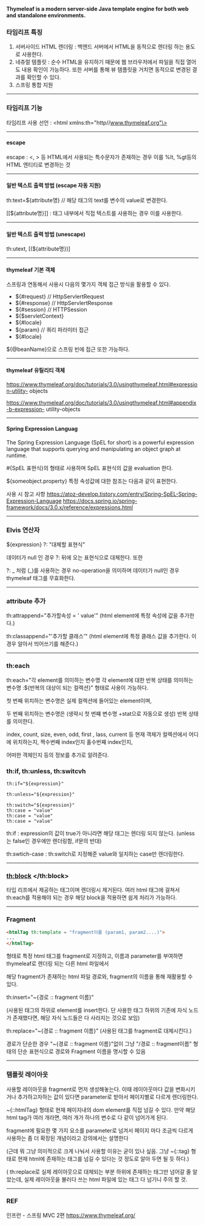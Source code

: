 **Thymeleaf is a modern server-side Java template engine for both web and standalone environments.**

### 타임리프 특징
1. 서버사이드 HTML 렌더링 : 백엔드 서버에서 HTML을 동적으로 렌더링 하는 용도로 사용한다. 
2. 네츄럴 템플릿 : 순수 HTML을 유지하기 때문에 웹 브라우저에서 파일을 직접 열어도 내용 확인이 가능하다. 또한 서버를 통해 뷰 템플릿을 거치면 동적으로 변경된 결과를 확인할 수 있다.
3. 스프링 통합 지원 
---
### 타임리프 기능

타임리프 사용 선언 : \<html xmlns:th="http//www.thymeleaf.org"\>

---
#### escape
escape :  <, > 등 HTML에서 사용되는 특수문자가 존재하는 경우 이를 %lt, %gt등의 HTML 엔티티로 변경하는 것 

---
#### 일반 텍스트 출력 방법 (escape 자동 지원)

th:text=${attribute명}   // 해당 태그의 text를 변수의 value로 변경한다. 

[[${attribute명}]] : 태그 내부에서 직접 텍스트를 사용하는 경우 이를 사용한다.

---

#### 일반 텍스트 출력 방법 (unescape)
th:utext,   [(${attribute명})]

---
#### thymeleaf 기본 객체 

스프링과 연동해서 사용시 다음의 몇가지 객체 접근 방식을 활용할 수 있다. 

- ${#request}   // HttpServlertRequest
- ${#response}  // HttpServlertResponse
- ${#session}   // HTTPSession
- ${$servletContext}
- ${#locale}
- ${param} // 쿼리 파라미터 접근 
- ${#locale}

${@beanName}으로 스프링 빈에 접근 또한 가능하다. 

---
#### thymeleaf 유틸리티 객체 
https://www.thymeleaf.org/doc/tutorials/3.0/usingthymeleaf.html#expression-utility- objects

https://www.thymeleaf.org/doc/tutorials/3.0/usingthymeleaf.html#appendix-b-expression- utility-objects

---
#### Spring Expression Languag
The Spring Expression Language (SpEL for short) is a powerful expression language that supports querying and manipulating an object graph at runtime.

#{SpEL 표현식}의 형태로 사용하며 SpEL 표현식의 값을 evaluation 한다.

${someobject.property} 특정 속성값에 대한 참조는 다음과 같이 표현한다. 

사용 시 참고 사항 
https://atoz-develop.tistory.com/entry/Spring-SpEL-Spring-Expression-Language
https://docs.spring.io/spring-framework/docs/3.0.x/reference/expressions.html

---
### Elvis 연산자 
${expression} ?: "대체할 표현식"

데이터가 null 인 경우 ?: 뒤에 오는 표현식으로 대체한다. 또한 

?: _ 처럼 (_)를 사용하는 경우 no-operation을 의미하며 데이터가 null인 경우 thymeleaf 태그를 무효화한다. 

---
### attribute 추가

th:attrappend="추가할속성 = ' value'"    (html element에 특정 속성에 값을 추가한다.)

th:classappend="'추가할 클래스'" (html element에 특정 클래스 값을 추가한다. 이 경우 알아서 띄어쓰기를 해준다.)

---
### th:each
th:each="각 element를 의미하는 변수명 각 element에 대한 반복 상태를 의미하는 변수명 :${반복의 대상이 되는 컬렉션}" 형태로 사용이 가능하다. 

첫 번째 위치하는 변수명은 실제 컬렉션에 들어있는 element이며, 

두 번째 위치하는 변수명은 (생략시 첫 번쨰 변수명 +stat으로 자동으로 생성) 반복 상태를 의미한다. 

index, count, size, even, odd, first , lass, current 등 현재 객체가 컬렉션에서 어디에 위치하는지, 짝수번째 index인지 홀수번쨰 index인지,

어떠한 객체인지 등의 정보를 추가로 알려준다.

### th:if, th:unless, th:switcvh
```
th:if="${expression}"

th:unless="${expression}"

th:switch="${expression}"
th:case = "value"
th:case = "value"
th:case = "value"
```

th:if : expression의 값이 true가 아니라면 해당 태그는 렌더링 되지 않는다. (unless는 false인 경우에만 렌더링함, if문의 반대) 

th:swtich-case : th:switch로 지정해준 value와 일치하는 case만 렌더링한다.

---
### <th:block> </th:block>
타입 리프에서 제공하는 태그이며 렌더링시 제거된다. 여러 html 태그에 걸쳐서 th:each를 적용해야 되는 경우 해당 block을 적용하면 쉽게 처리가 가능하다. 

---
### Fragment
```html
<htmlTag th:template = "fragment이름 (param1, param2....)">  
...
</htmlTag>
```
형태로 특정 html 태그를 fragment로 지정하고, 이름과 parameter를 부여하면 thymeleaf로 렌더링 되는 다른 html 파일에서 

해당 fragment가 존재하는 html 파일 경로와, fragment의 이름을 통해 재활용할 수 있다. 

th:insert="~{경로 :: fragment 이름}" 

(사용된 태그의 하위로 element를 insert한다. 단 사용한 태그 하위의 기존에 자식 노드가 존재했다면, 해당 자식 노드들은 다 사라지는 것으로 보임)

th:replace="~{경로 :: fragment 이름}" (사용된 태그를 fragment로 대체시킨다.)

경로가 단순한 경우 "~{경로 :: fragment 이름}"없이 그냥 "/경로 :: fragment이름" 형태의 단순 표현식으로 경로와 Fragment 이름을 명시할 수 있음

---
### 템플릿 레이아웃 

사용할 레이아웃을 fragment로 먼저 생성해놓는다. 이때 레이아웃마다 값을 변화시키거나 추가하고자하는 값이 있다면 parameter로 받아서 페이지별로 다르게 렌더링한다. 

~{::htmlTag} 형태로 현재 페이지내의 dom element를 직접 넘길 수 있다. 만약 해당 html tag가 여러 개라면, 여러 개가 하나의 변수로 다 같이 넘어가게 된다.  

fragment에 필요한 몇 가지 요소를 parameter로 넘겨서 페이지 마다 조금씩 다르게 사용하는 좀 더 확장된 개념이라고 강의에서는 설명한다 

(근데 뭐 그냥 의미적으로 크게 나눠서 사용할 이유는 굳이 있나 싶음. 그냥 ~{::tag} 형태로 현재 html에 존재하는 태그를 넘길 수 있다는 것 정도로 알아 두면 될 듯 하다.)

( th:replace로 실제 레이아웃으로 대체되는 부분 하위에 존재하는 태그만 넘어갈 줄 알았는데, 실제 레이아웃을 불러다 쓰는 html 파일에 있는 태그 다 넘기니 주의 할 것. 

---
### REF
인프런 - 스프링 MVC 2편
https://www.thymeleaf.org/

